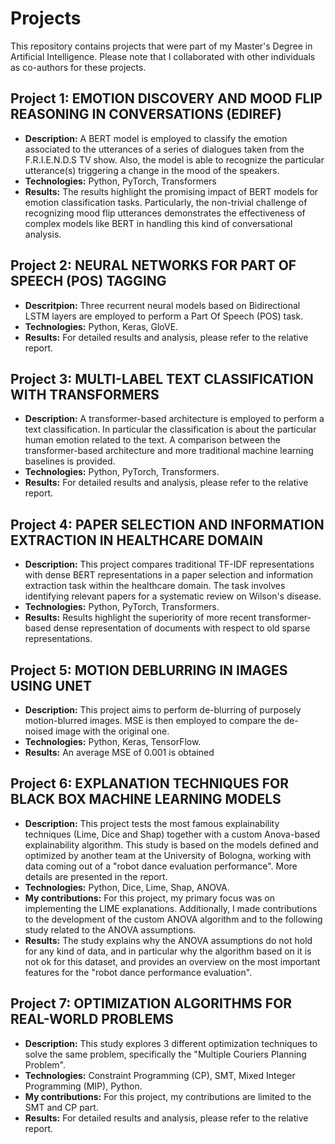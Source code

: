 # Projects
This repository contains projects that were part of my Master's Degree in Artificial Intelligence. Please note that I collaborated with other individuals as co-authors for these projects.

## Project 1: EMOTION DISCOVERY AND MOOD FLIP REASONING IN CONVERSATIONS (EDIREF)
- **Description:** A BERT model is employed to classify the emotion associated to the utterances of a series of dialogues taken from the F.R.I.E.N.D.S TV show. Also, the model is able to recognize the particular utterance(s) triggering a change in the mood of the speakers. 
- **Technologies:** Python, PyTorch, Transformers
- **Results:** The results highlight the promising impact of BERT models for emotion classification tasks. Particularly, the non-trivial challenge of recognizing mood flip utterances demonstrates the effectiveness of complex models like BERT in handling this kind of conversational analysis.

## Project 2: NEURAL NETWORKS FOR PART OF SPEECH (POS) TAGGING
- **Descritpion:** Three recurrent neural models based on Bidirectional LSTM layers are employed to perform a Part Of Speech (POS) task.
- **Technologies:** Python, Keras, GloVE.
- **Results:** For detailed results and analysis, please refer to the relative report.

## Project 3: MULTI-LABEL TEXT CLASSIFICATION WITH TRANSFORMERS
- **Description:** A transformer-based architecture is employed to perform a text classification. In particular the classification is about the particular human emotion related to the text. A comparison between the transformer-based architecture and more traditional machine learning baselines is provided.
- **Technologies:** Python, PyTorch, Transformers.
- **Results:** For detailed results and analysis, please refer to the relative report.

## Project 4: PAPER SELECTION AND INFORMATION EXTRACTION IN HEALTHCARE DOMAIN
- **Description:** This project compares traditional TF-IDF representations with dense BERT representations in a paper selection and information extraction task within the healthcare domain. The task involves identifying relevant papers for a systematic review on Wilson's disease.
- **Technologies:** Python, PyTorch, Transformers.
- **Results:** Results highlight the superiority of more recent transformer-based dense representation of documents with respect to old sparse representations.

## Project 5: MOTION  DEBLURRING IN IMAGES USING UNET 
- **Description:** This project aims to perform de-blurring of purposely motion-blurred images. MSE is then employed to compare the de-noised image with the original one.
- **Technologies:** Python, Keras, TensorFlow.
- **Results:** An average MSE of 0.001 is obtained

## Project 6: EXPLANATION TECHNIQUES FOR BLACK BOX MACHINE LEARNING MODELS
- **Description:** This project tests the most famous explainability techniques (Lime, Dice and Shap) together with a custom Anova-based explainability algorithm. This study is based on the models defined and optimized by another team at the University of Bologna, working with data coming out of a "robot dance evaluation performance". More details are presented in the report.
- **Technologies:** Python, Dice, Lime, Shap, ANOVA.
- **My contributions:** For this project, my primary focus was on implementing the LIME explanations. Additionally, I made contributions to the development of the custom ANOVA algorithm and to the following study related to the ANOVA assumptions.
- **Results:** The study explains why the ANOVA assumptions do not hold for any kind of data, and in particular why the algorithm based on it is not ok for this dataset, and provides an overview on the most important features for the "robot dance performance evaluation".

## Project 7: OPTIMIZATION ALGORITHMS FOR REAL-WORLD PROBLEMS
- **Description:** This study explores 3 different optimization techniques to solve the same problem, specifically the "Multiple Couriers Planning Problem".
- **Technologies:** Constraint Programming (CP), SMT, Mixed Integer Programming (MIP), Python.
- **My contributions:** For this project, my contributions are limited to the SMT and CP part.
- **Results:** For detailed results and analysis, please refer to the relative report.




